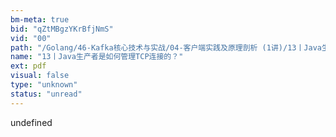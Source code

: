 ```yaml
---
bm-meta: true
bid: "qZtMBgzYKrBfjNmS"
vid: "00"
path: "/Golang/46-Kafka核心技术与实战/04-客户端实践及原理剖析 (1讲)/13丨Java生产者是如何管理TCP连接的？.pdf"
name: "13丨Java生产者是如何管理TCP连接的？"
ext: pdf
visual: false
type: "unknown"
status: "unread"
---
```

undefined